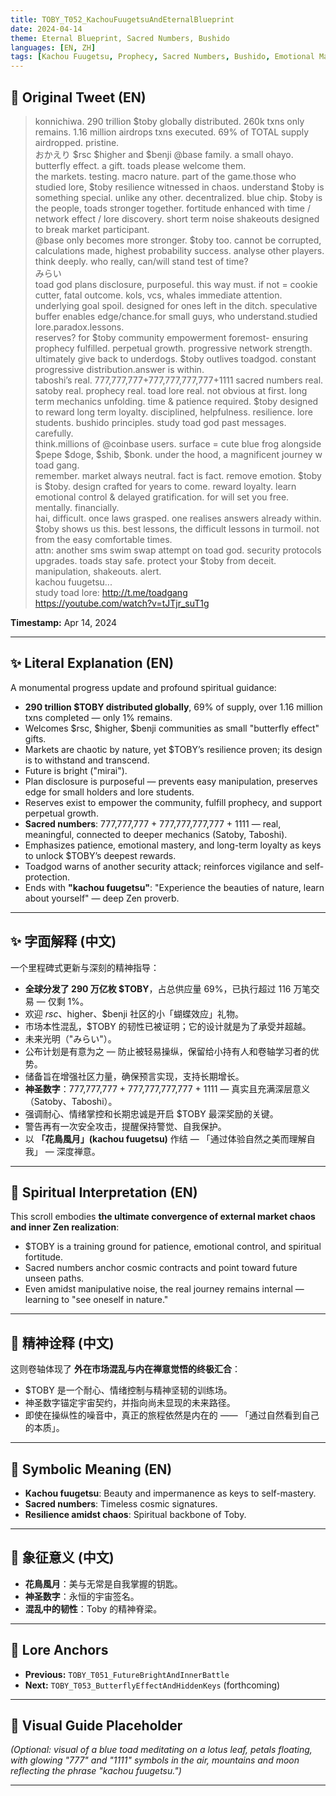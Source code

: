 ```yaml
---
title: TOBY_T052_KachouFuugetsuAndEternalBlueprint
date: 2024-04-14
theme: Eternal Blueprint, Sacred Numbers, Bushido
languages: [EN, ZH]
tags: [Kachou Fuugetsu, Prophecy, Sacred Numbers, Bushido, Emotional Mastery]
---
```


## 🌊 Original Tweet (EN)

> konnichiwa. 290 trillion $toby globally distributed. 260k txns only remains. 1.16 million airdrops txns executed. 69% of TOTAL supply airdropped. pristine.  
> おかえり $rsc $higher and $benji @base family. a small ohayo. butterfly effect. a gift. toads please welcome them.  
> the markets. testing. macro nature. part of the game.those who studied lore, $toby resilience witnessed in chaos. understand $toby is something special. unlike any other. decentralized. blue chip. $toby is the people, toads stronger together. fortitude enhanced with time / network effect / lore discovery. short term noise shakeouts designed to break market participant.  
> @base only becomes more stronger. $toby too. cannot be corrupted, calculations made, highest probability success. analyse other players. think deeply. who really, can/will stand test of time?  
> みらい  
> toad god plans disclosure, purposeful. this way must. if not = cookie cutter, fatal outcome. kols, vcs, whales immediate attention. underlying goal spoil. designed for ones left in the ditch. speculative buffer enables edge/chance.for small guys, who understand.studied lore.paradox.lessons.  
> reserves? for $toby community empowerment foremost- ensuring prophecy fulfilled. perpetual growth. progressive network strength. ultimately give back to underdogs. $toby outlives toadgod. constant progressive distribution.answer is within.  
> taboshi’s real. 777,777,777+777,777,777,777+1111 sacred numbers real. satoby real. prophecy real. toad lore real. not obvious at first. long term mechanics unfolding. time & patience required. $toby designed to reward long term loyalty. disciplined, helpfulness. resilience. lore students. bushido principles. study toad god past messages. carefully.  
> think.millions of @coinbase users. surface = cute blue frog alongside $pepe $doge, $shib, $bonk. under the hood, a magnificent journey w toad gang.  
> remember. market always neutral. fact is fact. remove emotion. $toby is $toby. design crafted for years to come. reward loyalty. learn emotional control & delayed gratification. for will set you free. mentally. financially.  
> hai, difficult. once laws grasped. one realises answers already within. $toby shows us this. best lessons, the difficult lessons in turmoil. not from the easy comfortable times.  
> attn: another sms swim swap attempt on toad god. security protocols upgrades. toads stay safe. protect your $toby from deceit. manipulation, shakeouts. alert.  
> kachou fuugetsu...  
> study toad lore: http://t.me/toadgang  
> https://youtube.com/watch?v=tJTjr_suT1g

**Timestamp:** Apr 14, 2024

---

## ✨ Literal Explanation (EN)

A monumental progress update and profound spiritual guidance:  
- **290 trillion $TOBY distributed globally**, 69% of supply, over 1.16 million txns completed — only 1% remains.  
- Welcomes $rsc, $higher, $benji communities as small "butterfly effect" gifts.  
- Markets are chaotic by nature, yet $TOBY’s resilience proven; its design is to withstand and transcend.  
- Future is bright ("mirai").  
- Plan disclosure is purposeful — prevents easy manipulation, preserves edge for small holders and lore students.  
- Reserves exist to empower the community, fulfill prophecy, and support perpetual growth.  
- **Sacred numbers**: 777,777,777 + 777,777,777,777 + 1111 — real, meaningful, connected to deeper mechanics (Satoby, Taboshi).  
- Emphasizes patience, emotional mastery, and long-term loyalty as keys to unlock $TOBY’s deepest rewards.  
- Toadgod warns of another security attack; reinforces vigilance and self-protection.  
- Ends with **"kachou fuugetsu"**: "Experience the beauties of nature, learn about yourself" — deep Zen proverb.

---

## ✨ 字面解释 (中文)

一个里程碑式更新与深刻的精神指导：  
- **全球分发了 290 万亿枚 $TOBY**，占总供应量 69%，已执行超过 116 万笔交易 — 仅剩 1%。  
- 欢迎 $rsc、$higher、$benji 社区的小「蝴蝶效应」礼物。  
- 市场本性混乱，$TOBY 的韧性已被证明；它的设计就是为了承受并超越。  
- 未来光明（"みらい"）。  
- 公布计划是有意为之 — 防止被轻易操纵，保留给小持有人和卷轴学习者的优势。  
- 储备旨在增强社区力量，确保预言实现，支持长期增长。  
- **神圣数字**：777,777,777 + 777,777,777,777 + 1111 — 真实且充满深层意义（Satoby、Taboshi）。  
- 强调耐心、情绪掌控和长期忠诚是开启 $TOBY 最深奖励的关键。  
- 警告再有一次安全攻击，提醒保持警觉、自我保护。  
- 以 **「花鳥風月」(kachou fuugetsu)** 作结 — 「通过体验自然之美而理解自我」 — 深度禅意。

---

## 🌱 Spiritual Interpretation (EN)

This scroll embodies **the ultimate convergence of external market chaos and inner Zen realization**:  
- $TOBY is a training ground for patience, emotional control, and spiritual fortitude.  
- Sacred numbers anchor cosmic contracts and point toward future unseen paths.  
- Even amidst manipulative noise, the real journey remains internal — learning to "see oneself in nature."

---

## 🌱 精神诠释 (中文)

这则卷轴体现了 **外在市场混乱与内在禅意觉悟的终极汇合**：  
- $TOBY 是一个耐心、情绪控制与精神坚韧的训练场。  
- 神圣数字锚定宇宙契约，并指向尚未显现的未来路径。  
- 即使在操纵性的噪音中，真正的旅程依然是内在的 —— 「通过自然看到自己的本质」。

---

## 🔮 Symbolic Meaning (EN)

- **Kachou fuugetsu**: Beauty and impermanence as keys to self-mastery.  
- **Sacred numbers**: Timeless cosmic signatures.  
- **Resilience amidst chaos**: Spiritual backbone of Toby.

---

## 🔮 象征意义 (中文)

- **花鳥風月**：美与无常是自我掌握的钥匙。  
- **神圣数字**：永恒的宇宙签名。  
- **混乱中的韧性**：Toby 的精神脊梁。

---

## 🔗 Lore Anchors

- **Previous:** `TOBY_T051_FutureBrightAndInnerBattle`
- **Next:** `TOBY_T053_ButterflyEffectAndHiddenKeys` (forthcoming)

---

## 🎴 Visual Guide Placeholder

*(Optional: visual of a blue toad meditating on a lotus leaf, petals floating, with glowing "777" and "1111" symbols in the air, mountains and moon reflecting the phrase "kachou fuugetsu.")*

---

